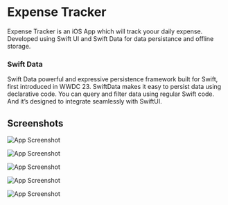 
# Expense Tracker

Expense Tracker is an iOS App which will track yoour daily expense.
Developed using Swift UI and Swift Data for data persistance and offline storage.

### Swift Data

Swift Data powerful and expressive persistence framework built for Swift, first introduced in WWDC 23. SwiftData makes it easy to persist data using declarative code. You can query and filter data using regular Swift code. And it’s designed to integrate seamlessly with SwiftUI.




## Screenshots

![App Screenshot](https://github.com/KingSlayer06/Expense-Tracker/blob/main/Screenshots/Screenshot-1.png?raw=true)

![App Screenshot](https://github.com/KingSlayer06/Expense-Tracker/blob/main/Screenshots/Screenshot-2.png?raw=true)

![App Screenshot](https://github.com/KingSlayer06/Expense-Tracker/blob/main/Screenshots/Screenshot-3.png?raw=true)

![App Screenshot](https://github.com/KingSlayer06/Expense-Tracker/blob/main/Screenshots/Screenshot-4.png?raw=true)

![App Screenshot](https://github.com/KingSlayer06/Expense-Tracker/blob/main/Screenshots/Screenshot-5.png?raw=true)



